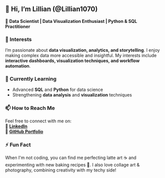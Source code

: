 ## 👋 Hi, I’m Lillian (@Lillian1070)  
🔹 **Data Scientist | Data Visualization Enthusiast | Python & SQL Practitioner**  

### 👀 Interests  
I’m passionate about **data visualization, analytics, and storytelling**. I enjoy making complex data more accessible and insightful. My interests include **interactive dashboards, visualization techniques, and workflow automation**.  

### 🌱 Currently Learning  
- Advanced **SQL** and **Python** for data science  
- Strengthening **data analysis** and **visualization** techniques  

### 📫 How to Reach Me  
Feel free to connect with me on:  
📌 [**LinkedIn**](http://www.linkedin.com/in/lillian-lin-/)  
📌 [**GitHub Portfolio**](https://github.com/Lillian1070)

### ⚡ Fun Fact  
When I'm not coding, you can find me perfecting latte art ☕ and experimenting with new baking recipes 🍪. I also love collage art & photography, combining creativity with my techy side!

<!---
Lillian1070/Lillian1070 is a ✨ special ✨ repository because its `README.md` (this file) appears on your GitHub profile.
You can click the Preview link to take a look at your changes.
--->  
